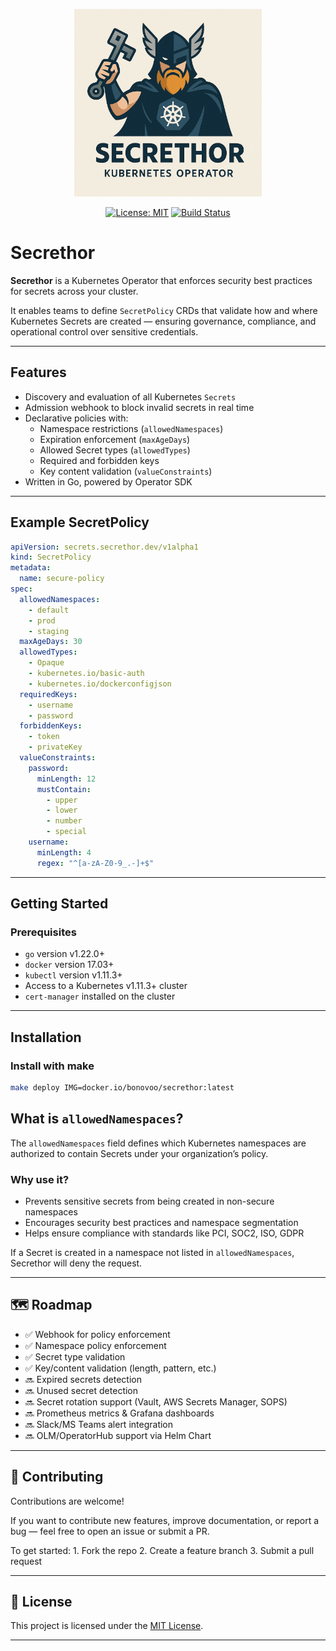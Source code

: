 <p align="center">
  <img src="assets/secrethor-logo.jpg" alt="Secrethor Logo" width="300"/>
</p>

<p align="center">
  <a href="https://opensource.org/licenses/MIT"><img alt="License: MIT" src="https://img.shields.io/badge/License-MIT-yellow.svg"/></a>
  <a href="https://github.com/miltlima/secrethor/actions/workflows/test.yaml"><img alt="Build Status" src="https://github.com/miltlima/secrethor/actions/workflows/test.yaml/badge.svg"/></a>
</p>

# Secrethor

**Secrethor** is a Kubernetes Operator that enforces security best practices for secrets across your cluster.

It enables teams to define `SecretPolicy` CRDs that validate how and where Kubernetes Secrets are created — ensuring governance, compliance, and operational control over sensitive credentials.

---

## Features

- Discovery and evaluation of all Kubernetes `Secrets`
- Admission webhook to block invalid secrets in real time
- Declarative policies with:
  - Namespace restrictions (`allowedNamespaces`)
  - Expiration enforcement (`maxAgeDays`)
  - Allowed Secret types (`allowedTypes`)
  - Required and forbidden keys
  - Key content validation (`valueConstraints`)
- Written in Go, powered by Operator SDK

---

## Example SecretPolicy

```yaml
apiVersion: secrets.secrethor.dev/v1alpha1
kind: SecretPolicy
metadata:
  name: secure-policy
spec:
  allowedNamespaces:
    - default
    - prod
    - staging
  maxAgeDays: 30
  allowedTypes:
    - Opaque
    - kubernetes.io/basic-auth
    - kubernetes.io/dockerconfigjson
  requiredKeys:
    - username
    - password
  forbiddenKeys:
    - token
    - privateKey
  valueConstraints:
    password:
      minLength: 12
      mustContain:
        - upper
        - lower
        - number
        - special
    username:
      minLength: 4
      regex: "^[a-zA-Z0-9_.-]+$"

```

---

## Getting Started

### Prerequisites

- `go` version v1.22.0+
- `docker` version 17.03+
- `kubectl` version v1.11.3+
- Access to a Kubernetes v1.11.3+ cluster
- `cert-manager` installed on the cluster

---

## Installation

### Install with make

```bash
make deploy IMG=docker.io/bonovoo/secrethor:latest
```

## What is `allowedNamespaces`?

The `allowedNamespaces` field defines which Kubernetes namespaces are authorized to contain Secrets under your organization’s policy.

### Why use it?

- Prevents sensitive secrets from being created in non-secure namespaces
- Encourages security best practices and namespace segmentation
- Helps ensure compliance with standards like PCI, SOC2, ISO, GDPR

If a Secret is created in a namespace not listed in `allowedNamespaces`, Secrethor will deny the request.

---

## 🗺 Roadmap

- ✅ Webhook for policy enforcement
- ✅ Namespace policy enforcement
- ✅ Secret type validation
- ✅ Key/content validation (length, pattern, etc.)
- 🔜 Expired secrets detection
- 🔜 Unused secret detection
- 🔜 Secret rotation support (Vault, AWS Secrets Manager, SOPS)
- 🔜 Prometheus metrics & Grafana dashboards
- 🔜 Slack/MS Teams alert integration
- 🔜 OLM/OperatorHub support via Helm Chart

---

## 🤝 Contributing

Contributions are welcome!

If you want to contribute new features, improve documentation, or report a bug — feel free to open an issue or submit a PR.

To get started:
	1.	Fork the repo
	2.	Create a feature branch
	3.	Submit a pull request

---

## 🪪 License

This project is licensed under the [MIT License](https://opensource.org/licenses/MIT).

---
